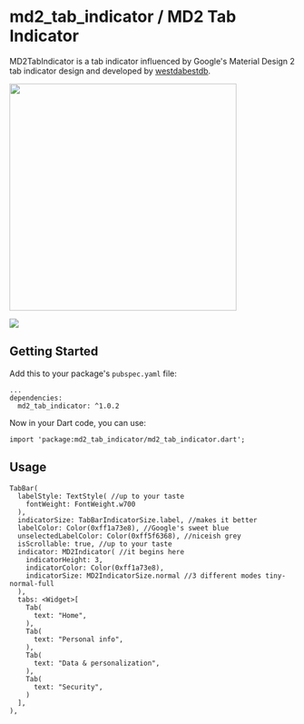 # md2_tab_indicator / MD2 Tab Indicator

MD2TabIndicator is a tab indicator influenced by Google's Material Design 2 tab indicator design and developed by [westdabestdb](https://www.instagram.com/westdabestdb/).

<img src="https://i.imgur.com/uKuSnZT.png" width="400px"/>

![](https://media.giphy.com/media/3pBb2YUJAewvKegapz/giphy.gif)
## Getting Started
Add this to your package's `pubspec.yaml` file:
```
...
dependencies:
  md2_tab_indicator: ^1.0.2
```

Now in your Dart code, you can use:
```
import 'package:md2_tab_indicator/md2_tab_indicator.dart';
```

## Usage
```
TabBar(
  labelStyle: TextStyle( //up to your taste
    fontWeight: FontWeight.w700
  ),
  indicatorSize: TabBarIndicatorSize.label, //makes it better
  labelColor: Color(0xff1a73e8), //Google's sweet blue
  unselectedLabelColor: Color(0xff5f6368), //niceish grey
  isScrollable: true, //up to your taste
  indicator: MD2Indicator( //it begins here
    indicatorHeight: 3,
    indicatorColor: Color(0xff1a73e8),
    indicatorSize: MD2IndicatorSize.normal //3 different modes tiny-normal-full
  ),
  tabs: <Widget>[
    Tab(
      text: "Home",
    ),
    Tab(
      text: "Personal info",
    ),
    Tab(
      text: "Data & personalization",
    ),
    Tab(
      text: "Security",
    )
  ],
),
```
